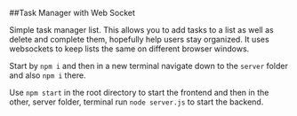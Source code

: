 ##Task Manager with Web Socket

Simple task manager list. This allows you to add tasks to a list as well as delete and complete them, hopefully help users stay
organized. It uses websockets to keep lists the same on different browser windows.

Start by `npm i` and then in a new terminal navigate down to the `server` folder and also `npm i` there.

Use `npm start` in the root directory to start the frontend and then in the other, server folder, terminal
run `node server.js` to start the backend.
